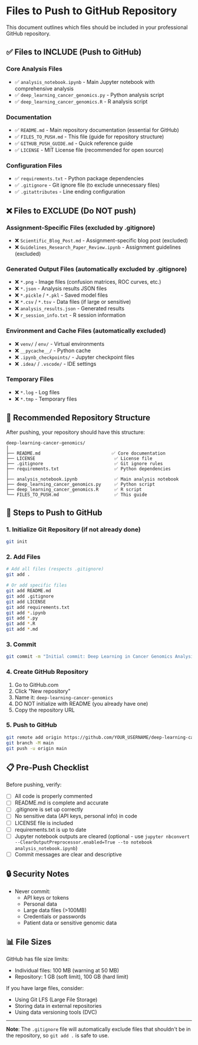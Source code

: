# Files to Push to GitHub Repository

This document outlines which files should be included in your professional GitHub repository.

## ✅ Files to INCLUDE (Push to GitHub)

### Core Analysis Files
- ✅ `analysis_notebook.ipynb` - Main Jupyter notebook with comprehensive analysis
- ✅ `deep_learning_cancer_genomics.py` - Python analysis script
- ✅ `deep_learning_cancer_genomics.R` - R analysis script

### Documentation
- ✅ `README.md` - Main repository documentation (essential for GitHub)
- ✅ `FILES_TO_PUSH.md` - This file (guide for repository structure)
- ✅ `GITHUB_PUSH_GUIDE.md` - Quick reference guide
- ✅ `LICENSE` - MIT License file (recommended for open source)

### Configuration Files
- ✅ `requirements.txt` - Python package dependencies
- ✅ `.gitignore` - Git ignore file (to exclude unnecessary files)
- ✅ `.gitattributes` - Line ending configuration

## ❌ Files to EXCLUDE (Do NOT push)

### Assignment-Specific Files (excluded by .gitignore)
- ❌ `Scientific_Blog_Post.md` - Assignment-specific blog post (excluded)
- ❌ `Guidelines_Research_Paper_Review.ipynb` - Assignment guidelines (excluded)

### Generated Output Files (automatically excluded by .gitignore)
- ❌ `*.png` - Image files (confusion matrices, ROC curves, etc.)
- ❌ `*.json` - Analysis results JSON files
- ❌ `*.pickle` / `*.pkl` - Saved model files
- ❌ `*.csv` / `*.tsv` - Data files (if large or sensitive)
- ❌ `analysis_results.json` - Generated results
- ❌ `r_session_info.txt` - R session information

### Environment and Cache Files (automatically excluded)
- ❌ `venv/` / `env/` - Virtual environments
- ❌ `__pycache__/` - Python cache
- ❌ `.ipynb_checkpoints/` - Jupyter checkpoint files
- ❌ `.idea/` / `.vscode/` - IDE settings

### Temporary Files
- ❌ `*.log` - Log files
- ❌ `*.tmp` - Temporary files

## 📁 Recommended Repository Structure

After pushing, your repository should have this structure:

```
deep-learning-cancer-genomics/
│
├── README.md                           ✅ Core documentation
├── LICENSE                              ✅ License file
├── .gitignore                           ✅ Git ignore rules
├── requirements.txt                     ✅ Python dependencies
│
├── analysis_notebook.ipynb              ✅ Main analysis notebook
├── deep_learning_cancer_genomics.py     ✅ Python script
├── deep_learning_cancer_genomics.R      ✅ R script
└── FILES_TO_PUSH.md                     ✅ This guide
```

## 🚀 Steps to Push to GitHub

### 1. Initialize Git Repository (if not already done)
```bash
git init
```

### 2. Add Files
```bash
# Add all files (respects .gitignore)
git add .

# Or add specific files
git add README.md
git add .gitignore
git add LICENSE
git add requirements.txt
git add *.ipynb
git add *.py
git add *.R
git add *.md
```

### 3. Commit
```bash
git commit -m "Initial commit: Deep Learning in Cancer Genomics Analysis"
```

### 4. Create GitHub Repository
1. Go to GitHub.com
2. Click "New repository"
3. Name it: `deep-learning-cancer-genomics`
4. DO NOT initialize with README (you already have one)
5. Copy the repository URL

### 5. Push to GitHub
```bash
git remote add origin https://github.com/YOUR_USERNAME/deep-learning-cancer-genomics.git
git branch -M main
git push -u origin main
```

## 📋 Pre-Push Checklist

Before pushing, verify:

- [ ] All code is properly commented
- [ ] README.md is complete and accurate
- [ ] .gitignore is set up correctly
- [ ] No sensitive data (API keys, personal info) in code
- [ ] LICENSE file is included
- [ ] requirements.txt is up to date
- [ ] Jupyter notebook outputs are cleared (optional - use `jupyter nbconvert --ClearOutputPreprocessor.enabled=True --to notebook analysis_notebook.ipynb`)
- [ ] Commit messages are clear and descriptive

## 🔒 Security Notes

- Never commit:
  - API keys or tokens
  - Personal data
  - Large data files (>100MB)
  - Credentials or passwords
  - Patient data or sensitive genomic data

## 📊 File Sizes

GitHub has file size limits:
- Individual files: 100 MB (warning at 50 MB)
- Repository: 1 GB (soft limit), 100 GB (hard limit)

If you have large files, consider:
- Using Git LFS (Large File Storage)
- Storing data in external repositories
- Using data versioning tools (DVC)

---

**Note**: The `.gitignore` file will automatically exclude files that shouldn't be in the repository, so `git add .` is safe to use.

